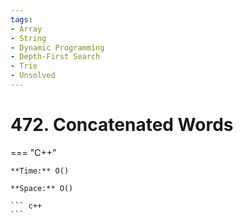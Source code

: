 ```yaml
---
tags:
- Array
- String
- Dynamic Programming
- Depth-First Search
- Trie
- Unsolved
---
```



# 472. Concatenated Words

=== "C++"

    **Time:** O()

    **Space:** O()

    ``` c++
    ```